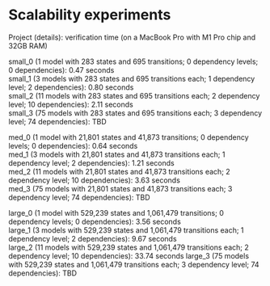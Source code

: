 # Scalability experiments

Project (details): verification time (on a MacBook Pro with M1 Pro chip and 32GB RAM)

small_0 (1 model with 283 states and 695 transitions; 0 dependency levels; 0 dependencies): 0.47 seconds  
small_1 (3 models with 283 states and 695 transitions each; 1 dependency level; 2 dependencies): 0.80 seconds  
small_2 (11 models with 283 states and 695 transitions each; 2 dependency level; 10 dependencies): 2.11 seconds  
small_3 (75 models with 283 states and 695 transitions each; 3 dependency level; 74 dependencies): TBD

med_0 (1 model with 21,801 states and 41,873 transitions; 0 dependency levels; 0 dependencies): 0.64 seconds  
med_1  (3 models with 21,801 states and 41,873 transitions each; 1 dependency level; 2 dependencies): 1.21 seconds  
med_2 (11 models with 21,801 states and 41,873 transitions each; 2 dependency level; 10 dependencies): 3.63 seconds  
med_3 (75 models with 21,801 states and 41,873 transitions each; 3 dependency level; 74 dependencies): TBD

large_0 (1 model with 529,239 states and 1,061,479 transitions; 0 dependency levels; 0 dependencies): 3.56 seconds  
large_1 (3 models with 529,239 states and 1,061,479 transitions each; 1 dependency level; 2 dependencies): 9.67 seconds  
large_2 (11 models with 529,239 states and 1,061,479 transitions each; 2 dependency level; 10 dependencies): 33.74 seconds
large_3 (75 models with 529,239 states and 1,061,479 transitions each; 3 dependency level; 74 dependencies): TBD
